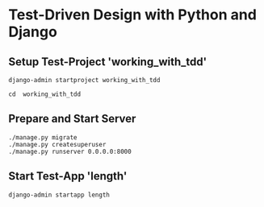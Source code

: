 # Test-Driven Design with Python and Django

## Setup Test-Project 'working_with_tdd'

```
django-admin startproject working_with_tdd
```

```
cd  working_with_tdd
```

## Prepare and Start Server
```
./manage.py migrate
./manage.py createsuperuser
./manage.py runserver 0.0.0.0:8000
```

## Start Test-App 'length'

```
django-admin startapp length
```

